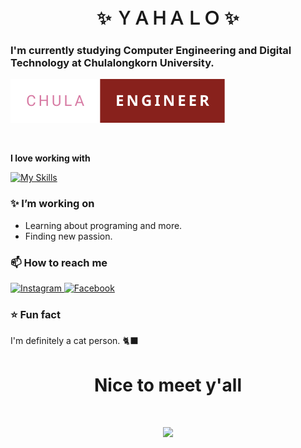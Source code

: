 <h1 align="center"> ✨ ＹＡＨＡＬＯ ✨ 


<h3>I'm currently studying Computer Engineering and Digital Technology at Chulalongkorn University. </h3>

[![forthebadge](https://github.com/CEDT-Chula/For-The-Cedt-Badge/blob/main/badges/chula-engineer.svg)](https://github.com/CEDT-Chula/For-The-Cedt-Badge/tree/main/badges)

<br/>

**I love working with**

[![My Skills](https://skillicons.dev/icons?i=java,html,c,cpp,py)](https://skillicons.dev)

### ✨ I’m working on

- Learning about programing and more.
- Finding new passion.


### 📫 How to reach me
<div display="flex">
  <a href="https://www.instagram.com/nomsod_a_roi/">
    <img src="https://img.shields.io/badge/Instagram-C13584.svg?style=for-the-badge&logo=Instagram&logoColor=white" alt="Instagram"/>
  </a>
  <a href="https://www.facebook.com/supawich.rangponsumrit/">
    <img src="https://img.shields.io/badge/Facebook-4267B2.svg?style=for-the-badge&logo=Facebook&logoColor=white" alt="Facebook"/>
  </a>
</div>

### ⭐ Fun fact

I'm definitely a cat person. 🐈‍⬛

### <h1 align="center"> Nice to meet y'all
<h1 align="center">
   <img src="https://github.com/user-attachments/assets/ffa6c2b7-9fc8-4cc4-ad43-5d695cd5ad4b">
